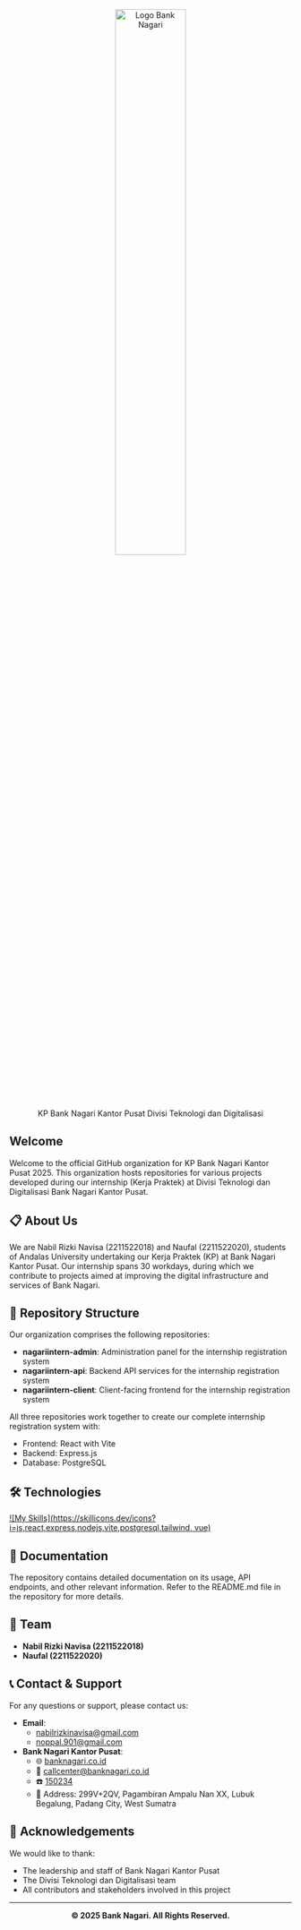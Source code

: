 <div align="center">
  <img src="https://github.com/user-attachments/assets/18467f6d-0eb0-4122-ab23-a339c2b1b34c" alt="Logo Bank Nagari" style="width: 50%;">
  <p>KP Bank Nagari Kantor Pusat Divisi Teknologi dan Digitalisasi</p>
</div>

## Welcome
Welcome to the official GitHub organization for KP Bank Nagari Kantor Pusat 2025. This organization hosts repositories for various projects developed during our internship (Kerja Praktek) at Divisi Teknologi dan Digitalisasi Bank Nagari Kantor Pusat.

## 📋 About Us
We are Nabil Rizki Navisa (2211522018) and Naufal (2211522020), students of Andalas University undertaking our Kerja Praktek (KP) at Bank Nagari Kantor Pusat. Our internship spans 30 workdays, during which we contribute to projects aimed at improving the digital infrastructure and services of Bank Nagari.

## 📁 Repository Structure
Our organization comprises the following repositories:

- **nagariintern-admin**: Administration panel for the internship registration system
- **nagariintern-api**: Backend API services for the internship registration system
- **nagariintern-client**: Client-facing frontend for the internship registration system

All three repositories work together to create our complete internship registration system with:
- Frontend: React with Vite
- Backend: Express.js
- Database: PostgreSQL

## 🛠️ Technologies
[![My Skills](https://skillicons.dev/icons?i=js,react,express,nodejs,vite,postgresql,tailwind, vue)](https://skillicons.dev)

## 📄 Documentation
The repository contains detailed documentation on its usage, API endpoints, and other relevant information. Refer to the README.md file in the repository for more details.

## 👥 Team
- **Nabil Rizki Navisa (2211522018)**
- **Naufal (2211522020)**

## 📞 Contact & Support
For any questions or support, please contact us:
- **Email**: 
  - [nabilrizkinavisa@gmail.com](mailto:nabilrizkinavisa@gmail.com)
  - [noppal.901@gmail.com](mailto:noppal.901@gmail.com)
- **Bank Nagari Kantor Pusat**:
  - 🌐 [banknagari.co.id](https://www.banknagari.co.id)
  - 📧 [callcenter@banknagari.co.id](mailto:callcenter@banknagari.co.id)
  - ☎️ [150234](tel:150234)
  - 📍 Address: 299V+2QV, Pagambiran Ampalu Nan XX, Lubuk Begalung, Padang City, West Sumatra

## 🙏 Acknowledgements
We would like to thank:
- The leadership and staff of Bank Nagari Kantor Pusat
- The Divisi Teknologi dan Digitalisasi team
- All contributors and stakeholders involved in this project

---
<div align="center">
<strong>© 2025 Bank Nagari. All Rights Reserved.</strong>
</div>
